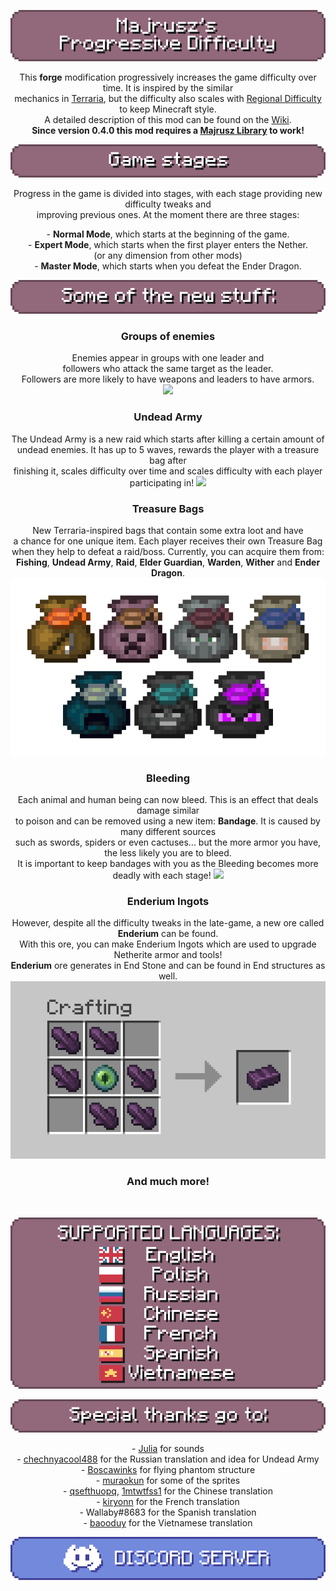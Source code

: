 <center>

![](https://github.com/Majrusz/MinecraftCommon/blob/main/ProgressiveDifficulty/logo.png?raw=true)

This <b>forge</b> modification progressively increases the game difficulty over time. It is inspired by the similar \
mechanics in [Terraria](https://www.terraria.org), but the difficulty also scales with [Regional Difficulty](https://minecraft.fandom.com/wiki/Difficulty) to keep Minecraft style. \
A detailed description of this mod can be found on the [Wiki](https://github.com/Majrusz/MajruszsProgressiveDifficultyMod/wiki). \
<b>Since version 0.4.0 this mod requires a [Majrusz Library](https://modrinth.com/mod/majrusz-library) to work!</b>

![](https://github.com/Majrusz/MinecraftCommon/blob/main/ProgressiveDifficulty/game_stages.png?raw=true)

Progress in the game is divided into stages, with each stage providing new difficulty tweaks and \
improving previous ones. At the moment there are three stages:

\- <b>Normal Mode</b>, which starts at the beginning of the game. \
\- <b>Expert Mode</b>, which starts when the first player enters the Nether. \
(or any dimension from other mods) \
\- <b>Master Mode</b>, which starts when you defeat the Ender Dragon.

![](https://github.com/Majrusz/MinecraftCommon/blob/main/ProgressiveDifficulty/stuff.png?raw=true)

### Groups of enemies
Enemies appear in groups with one leader and \
followers who attack the same target as the leader. \
Followers are more likely to have weapons and leaders to have armors. \
![](https://github.com/Majrusz/MinecraftCommon/blob/main/ProgressiveDifficulty/group.gif?raw=true)

### Undead Army
The Undead Army is a new raid which starts after killing a certain amount of \
undead enemies. It has up to 5 waves, rewards the player with a treasure bag after \
finishing it, scales difficulty over time and scales difficulty with each player participating in!
![](https://github.com/Majrusz/MinecraftCommon/blob/main/ProgressiveDifficulty/undead_army.gif?raw=true)

### Treasure Bags
New Terraria-inspired bags that contain some extra loot and have \
a chance for one unique item. Each player receives their own Treasure Bag \
when they help to defeat a raid/boss. Currently, you can acquire them from: \
<b>Fishing</b>, <b>Undead Army</b>, <b>Raid</b>, <b>Elder Guardian</b>, <b>Warden</b>, <b>Wither</b> and <b>Ender Dragon</b>.
![](https://github.com/Majrusz/MinecraftCommon/blob/main/ProgressiveDifficulty/treasure_bags.png?raw=true)

### Bleeding
Each animal and human being can now bleed. This is an effect that deals damage similar \
to poison and can be removed using a new item: <b>Bandage</b>. It is caused by many different sources \
such as swords, spiders or even cactuses... but the more armor you have, the less likely you are to bleed. \
It is important to keep bandages with you as the Bleeding becomes more deadly with each stage!
![](https://github.com/Majrusz/MinecraftCommon/blob/main/ProgressiveDifficulty/bleeding.gif?raw=true)

### Enderium Ingots
However, despite all the difficulty tweaks in the late-game, a new ore called <b>Enderium</b> can be found. \
With this ore, you can make Enderium Ingots which are used to upgrade Netherite armor and tools! \
<b>Enderium</b> ore generates in End Stone and can be found in End structures as well.
![](https://github.com/Majrusz/MinecraftCommon/blob/main/ProgressiveDifficulty/enderium_ingot.png?raw=true)

### And much more!

<br>

![](https://github.com/Majrusz/MinecraftCommon/blob/main/ProgressiveDifficulty/languages.png?raw=true)

![](https://github.com/Majrusz/MinecraftCommon/blob/main/ProgressiveDifficulty/thanks.png?raw=true)

\- [Julia](https://www.instagram.com/musiqeorn/) for sounds \
\- [chechnyacool488](https://www.curseforge.com/members/chechnyacool488) for the Russian translation and idea for Undead Army \
\- [Boscawinks](https://www.planetminecraft.com/project/phantom-mob-statue/) for flying phantom structure \
\- [muraokun](https://www.curseforge.com/members/muraokun/projects) for some of the sprites \
\- [qsefthuopq](https://github.com/qsefthuopq), [1mtwtfss1](https://github.com/1mtwtfss1) for the Chinese translation \
\- [kiryonn](https://www.curseforge.com/members/kiryonn) for the French translation \
\- Wallaby#8683 for the Spanish translation \
\- [baooduy](https://github.com/baooduy) for the Vietnamese translation

[![](https://github.com/Majrusz/MinecraftCommon/blob/main/Library/discord.png?raw=true)](https://discord.gg/9UF774WcuW)

</center>